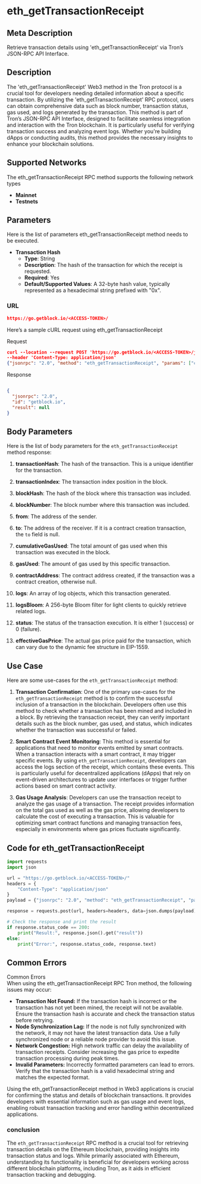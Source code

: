# eth_getTransactionReceipt


## Meta Description
Retrieve transaction details using 'eth_getTransactionReceipt' via Tron’s JSON-RPC API Interface.

## Description
The 'eth_getTransactionReceipt' Web3 method in the Tron protocol is a crucial tool for developers needing detailed information about a specific transaction. By utilizing the 'eth_getTransactionReceipt' RPC protocol, users can obtain comprehensive data such as block number, transaction status, gas used, and logs generated by the transaction. This method is part of Tron’s JSON-RPC API Interface, designed to facilitate seamless integration and interaction with the Tron blockchain. It is particularly useful for verifying transaction success and analyzing event logs. Whether you're building dApps or conducting audits, this method provides the necessary insights to enhance your blockchain solutions.

## Supported Networks
The eth_getTransactionReceipt RPC method supports the following network types
- **Mainnet**
- **Testnets**

## Parameters

Here is the list of parameters eth_getTransactionReceipt method needs to be executed.

- **Transaction Hash**
  - **Type**: String
  - **Description**: The hash of the transaction for which the receipt is requested.
  - **Required**: Yes
  - **Default/Supported Values**: A 32-byte hash value, typically represented as a hexadecimal string prefixed with "0x".

### URL
```json
https://go.getblock.io/<ACCESS-TOKEN>/
```
Here’s a sample cURL request using eth_getTransactionReceipt

Request
```json
curl --location --request POST 'https://go.getblock.io/<ACCESS-TOKEN>/jsonrpc' 
--header 'Content-Type: application/json' 
{"jsonrpc": "2.0", "method": "eth_getTransactionReceipt", "params": ["c9af231ad59bcd7e8dcf827afd45020a02112704dce74ec5f72cb090aa07eef0"], "id": "getblock.io"}
```

Response
```json

{
  "jsonrpc": "2.0",
  "id": "getblock.io",
  "result": null
}
```
## Body Parameters

Here is the list of body parameters for the `eth_getTransactionReceipt` method response:

1. **transactionHash**: The hash of the transaction. This is a unique identifier for the transaction.

2. **transactionIndex**: The transaction index position in the block.

3. **blockHash**: The hash of the block where this transaction was included.

4. **blockNumber**: The block number where this transaction was included.

5. **from**: The address of the sender.

6. **to**: The address of the receiver. If it is a contract creation transaction, the `to` field is null.

7. **cumulativeGasUsed**: The total amount of gas used when this transaction was executed in the block.

8. **gasUsed**: The amount of gas used by this specific transaction.

9. **contractAddress**: The contract address created, if the transaction was a contract creation, otherwise null.

10. **logs**: An array of log objects, which this transaction generated.

11. **logsBloom**: A 256-byte Bloom filter for light clients to quickly retrieve related logs.

12. **status**: The status of the transaction execution. It is either 1 (success) or 0 (failure).

13. **effectiveGasPrice**: The actual gas price paid for the transaction, which can vary due to the dynamic fee structure in EIP-1559.

## Use Case

Here are some use-cases for the `eth_getTransactionReceipt` method:

1. **Transaction Confirmation**: One of the primary use-cases for the `eth_getTransactionReceipt` method is to confirm the successful inclusion of a transaction in the blockchain. Developers often use this method to check whether a transaction has been mined and included in a block. By retrieving the transaction receipt, they can verify important details such as the block number, gas used, and status, which indicates whether the transaction was successful or failed.

2. **Smart Contract Event Monitoring**: This method is essential for applications that need to monitor events emitted by smart contracts. When a transaction interacts with a smart contract, it may trigger specific events. By using `eth_getTransactionReceipt`, developers can access the logs section of the receipt, which contains these events. This is particularly useful for decentralized applications (dApps) that rely on event-driven architectures to update user interfaces or trigger further actions based on smart contract activity.

3. **Gas Usage Analysis**: Developers can use the transaction receipt to analyze the gas usage of a transaction. The receipt provides information on the total gas used as well as the gas price, allowing developers to calculate the cost of executing a transaction. This is valuable for optimizing smart contract functions and managing transaction fees, especially in environments where gas prices fluctuate significantly.

## Code for eth_getTransactionReceipt


```python
import requests
import json

url = "https://go.getblock.io/<ACCESS-TOKEN>/"
headers = {
    "Content-Type": "application/json"
}
payload = {"jsonrpc": "2.0", "method": "eth_getTransactionReceipt", "params": ["c9af231ad59bcd7e8dcf827afd45020a02112704dce74ec5f72cb090aa07eef0"], "id": "getblock.io"}

response = requests.post(url, headers=headers, data=json.dumps(payload))

# Check the response and print the result
if response.status_code == 200:
    print("Result:", response.json().get("result"))
else:
    print("Error:", response.status_code, response.text)
```
## Common Errors

Common Errors  
When using the eth_getTransactionReceipt RPC Tron method, the following issues may occur:  
- **Transaction Not Found:** If the transaction hash is incorrect or the transaction has not yet been mined, the receipt will not be available. Ensure the transaction hash is accurate and check the transaction status before retrying.  
- **Node Synchronization Lag:** If the node is not fully synchronized with the network, it may not have the latest transaction data. Use a fully synchronized node or a reliable node provider to avoid this issue.  
- **Network Congestion:** High network traffic can delay the availability of transaction receipts. Consider increasing the gas price to expedite transaction processing during peak times.  
- **Invalid Parameters:** Incorrectly formatted parameters can lead to errors. Verify that the transaction hash is a valid hexadecimal string and matches the expected format.

Using the eth_getTransactionReceipt method in Web3 applications is crucial for confirming the status and details of blockchain transactions. It provides developers with essential information such as gas usage and event logs, enabling robust transaction tracking and error handling within decentralized applications.

### conclusion

The `eth_getTransactionReceipt` RPC method is a crucial tool for retrieving transaction details on the Ethereum blockchain, providing insights into transaction status and logs. While primarily associated with Ethereum, understanding its functionality is beneficial for developers working across different blockchain platforms, including Tron, as it aids in efficient transaction tracking and debugging.
